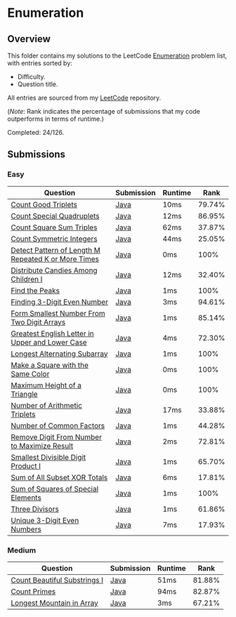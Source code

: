 # Enumeration

## Overview
This folder contains my solutions to the LeetCode [Enumeration](https://leetcode.com/problem-list/enumeration/) problem list,
with entries sorted by:
- Difficulty.
- Question title.

All entries are sourced from my [LeetCode](https://github.com/shumarb/leetcode) repository.

(*Note*: Rank indicates the percentage of submissions that my code outperforms in terms of runtime.)

Completed: 24/126.

## Submissions
### Easy
| Question                                                                                                                                              | Submission                                                                                                        | Runtime | Rank   |
|-------------------------------------------------------------------------------------------------------------------------------------------------------|-------------------------------------------------------------------------------------------------------------------|---------|--------|
| [Count Good Triplets](https://leetcode.com/problems/count-good-triplets/description/)                                                                 | [Java](https://github.com/shumarb/leetcode/blob/main/submissions/CountGoodTriplets.java)                          | 10ms    | 79.74% |
| [Count Special Quadruplets](https://leetcode.com/problems/count-special-quadruplets/description/)                                                     | [Java](https://github.com/shumarb/leetcode/blob/main/submissions/CountSpecialQuadruplets.java)                    | 12ms    | 86.95% |
| [Count Square Sum Triples](https://leetcode.com/problems/count-square-sum-triples/description/)                                                       | [Java](https://github.com/shumarb/leetcode/blob/main/submissions/CountSquareSumTriples.java)                      | 62ms    | 37.87% |
| [Count Symmetric Integers](https://leetcode.com/problems/count-symmetric-integers/description/)                                                       | [Java](https://github.com/shumarb/leetcode/blob/main/submissions/CountSymmetricIntegers.java)                     | 44ms    | 25.05% |
| [Detect Pattern of Length M Repeated K or More Times](https://leetcode.com/problems/detect-pattern-of-length-m-repeated-k-or-more-times/description/) | [Java](https://github.com/shumarb/leetcode/blob/main/submissions/DetectPatternOfLengthMRepeatedKOrMoreTimes.java) | 0ms     | 100%   |
| [Distribute Candies Among Children I](https://leetcode.com/problems/distribute-candies-among-children-i/description/)                                 | [Java](https://github.com/shumarb/leetcode/blob/main/submissions/DistributeCandiesAmongChildrenOne.java)          | 12ms    | 32.40% |
| [Find the Peaks](https://leetcode.com/problems/find-the-peaks/description/)                                                                           | [Java](https://github.com/shumarb/leetcode/blob/main/submissions/FindThePeaks.java)                               | 1ms     | 100%   |
| [Finding 3-Digit Even Number](https://leetcode.com/problems/finding-3-digit-even-numbers/description/)                                                | [Java](https://github.com/shumarb/leetcode/blob/main/submissions/Finding3DigitEvenNumber.java)                    | 3ms     | 94.61% |
| [Form Smallest Number From Two Digit Arrays](https://leetcode.com/problems/form-smallest-number-from-two-digit-arrays/description/)                   | [Java](https://github.com/shumarb/leetcode/blob/main/submissions/FormSmallestNumberFromTwoDigitArrays.java)       | 1ms     | 85.14% |
| [Greatest English Letter in Upper and Lower Case](https://leetcode.com/problems/greatest-english-letter-in-upper-and-lower-case/description/)         | [Java](https://github.com/shumarb/leetcode/blob/main/submissions/GreatestEnglishLetterInUpperAndLowerCase.java)   | 4ms     | 72.30% |
| [Longest Alternating Subarray](https://leetcode.com/problems/longest-alternating-subarray/description/)                                               | [Java](https://github.com/shumarb/leetcode/blob/main/submissions/LongestAlternatingSubarray.java)                 | 1ms     | 100%   |
| [Make a Square with the Same Color](https://leetcode.com/problems/make-a-square-with-the-same-color/description/)                                     | [Java](https://github.com/shumarb/leetcode/blob/main/submissions/MakeASquareWithTheSameColor.java)                | 0ms     | 100%   |
| [Maximum Height of a Triangle](https://leetcode.com/problems/maximum-height-of-a-triangle/description/)                                               | [Java](https://github.com/shumarb/leetcode/blob/main/submissions/MaximumHeightOfATriangle.java)                   | 0ms     | 100%   |
| [Number of Arithmetic Triplets](https://leetcode.com/problems/number-of-arithmetic-triplets/description/)                                             | [Java](https://github.com/shumarb/leetcode/blob/main/submissions/NumberOfArithmeticTriplets.java)                 | 17ms    | 33.88% |
| [Number of Common Factors](https://leetcode.com/problems/number-of-common-factors/description/)                                                       | [Java](https://github.com/shumarb/leetcode/blob/main/submissions/NumberOfCommonFactors.java)                      | 1ms     | 44.28% |
| [Remove Digit From Number to Maximize Result](https://leetcode.com/problems/remove-digit-from-number-to-maximize-result/description/)                 | [Java](https://github.com/shumarb/leetcode/blob/main/submissions/RemoveDigitFromNumberToMaximizeResult.java)      | 2ms     | 72.81% |
| [Smallest Divisible Digit Product I](https://leetcode.com/problems/smallest-divisible-digit-product-i/description/)                                   | [Java](https://github.com/shumarb/leetcode/blob/main/submissions/SmallestDivisibleDigitProductOne.java)           | 1ms     | 65.70% |
| [Sum of All Subset XOR Totals](https://leetcode.com/problems/sum-of-all-subset-xor-totals/description/)                                               | [Java](https://github.com/shumarb/leetcode/blob/main/submissions/SumOfAllSubsetXorTotals.java)                    | 6ms     | 17.81% |
| [Sum of Squares of Special Elements](https://leetcode.com/problems/sum-of-squares-of-elements/description/)                                           | [Java](https://github.com/shumarb/leetcode/blob/main/submissions/SumOfSquaresOfSpecialElements.java)              | 1ms     | 100%   |
| [Three Divisors](https://leetcode.com/problems/three-divisors/description/)                                                                           | [Java](https://github.com/shumarb/leetcode/blob/main/submissions/ThreeDivisors.java)                              | 1ms     | 61.86% |
| [Unique 3-Digit Even Numbers](https://leetcode.com/problems/unique-3-digit-even-numbers/description/)                                                 | [Java](https://github.com/shumarb/leetcode/blob/main/submissions/Unique3DigitEvenNumbers.java)                    | 7ms     | 17.93% |

### Medium
| Question                                                                                                | Submission                                                                                         | Runtime | Rank   |
|---------------------------------------------------------------------------------------------------------|----------------------------------------------------------------------------------------------------|---------|--------|
| [Count Beautiful Substrings I](https://leetcode.com/problems/count-beautiful-substrings-i/description/) | [Java](https://github.com/shumarb/leetcode/blob/main/submissions/CountBeautifulSubstringsOne.java) | 51ms    | 81.88% |
| [Count Primes](https://leetcode.com/problems/count-primes/description/)                                 | [Java](https://github.com/shumarb/leetcode/blob/main/submissions/CountPrimes.java)                 | 94ms    | 82.87% |
| [Longest Mountain in Array](https://leetcode.com/problems/longest-mountain-in-array/description/)       | [Java](https://github.com/shumarb/leetcode/blob/main/submissions/LongestMountainInArray.java)      | 3ms     | 67.21% |
